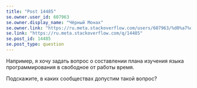 ```yaml
---
title: "Post 14485"
se.owner.user_id: 607963
se.owner.display_name: "Чёрный Монах"
se.owner.link: "https://ru.meta.stackoverflow.com/users/607963/%d0%a7%d1%91%d1%80%d0%bd%d1%8b%d0%b9-%d0%9c%d0%be%d0%bd%d0%b0%d1%85"
se.link: "https://ru.meta.stackoverflow.com/q/14485"
se.post_id: 14485
se.post_type: question
---
```

<p>Например, я хочу задать вопрос о составлении плана изучения языка программирования в свободное от работы время.</p>
<p>Подскажите, в каких сообществах допустим такой вопрос?</p>
